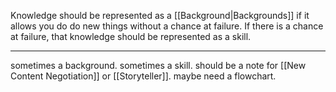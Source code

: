 Knowledge should be represented as a [[Background|Backgrounds]] if it allows you do do new things without a chance at failure. If there is a chance at failure, that knowledge should be represented as a skill.

---

sometimes a background. sometimes a skill. should be a note for [[New Content Negotiation]] or [[Storyteller]]. maybe need a flowchart.
